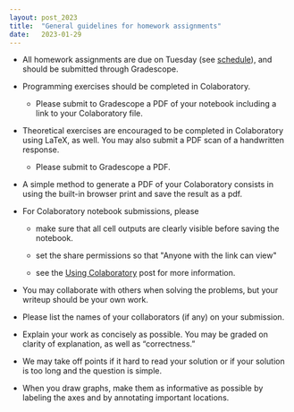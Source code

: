 ```yaml
---
layout: post_2023
title:  "General guidelines for homework assignments"
date:   2023-01-29 
---
```


- All homework assignments are due on Tuesday (see [schedule](http://cos485.github.io/2023/schedule/)), and should be submitted through Gradescope.  

- Programming exercises should be completed in Colaboratory.  

  - Please submit to Gradescope a PDF of your notebook including a link to your Colaboratory file.

- Theoretical exercises are encouraged to be completed in Colaboratory using LaTeX, as well. You may also submit a PDF scan of a handwritten response.

  - Please submit to Gradescope a PDF.
  
- A simple method to generate a PDF of your Colaboratory consists in using the built-in browser print and save the result as a pdf.

- For Colaboratory notebook submissions, please
 
  - make sure that all cell outputs are clearly visible before saving the notebook.
  
  - set the share permissions so that "Anyone with the link can view"
  
  - see the [Using Colaboratory](https://cos485.github.io/2020/02/03/using-colaboratory.html) post for more information.

- You may collaborate with others when solving the problems, but your writeup should be your own work.

- Please list the names of your collaborators (if any) on your submission.

- Explain your work as concisely as possible. You may be graded on clarity of explanation, as well as “correctness.”

- We may take off points if it hard to read your solution or if your solution is too long and the question is simple.

- When you draw graphs, make them as informative as possible by labeling the axes and by annotating important locations.
